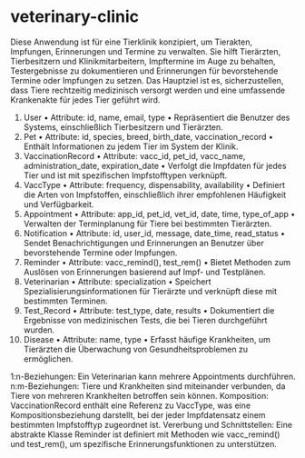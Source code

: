 # veterinary-clinic

Diese Anwendung ist für eine Tierklinik konzipiert, um Tierakten, Impfungen, Erinnerungen und Termine zu verwalten. Sie hilft Tierärzten, Tierbesitzern und Klinikmitarbeitern, Impftermine im Auge zu behalten, Testergebnisse zu dokumentieren und Erinnerungen für bevorstehende Termine oder Impfungen zu setzen. Das Hauptziel ist es, sicherzustellen, dass Tiere rechtzeitig medizinisch versorgt werden und eine umfassende Krankenakte für jedes Tier geführt wird.



1.	User
	•	Attribute: id, name, email, type
	•	Repräsentiert die Benutzer des Systems, einschließlich Tierbesitzern und Tierärzten.
2.	Pet
	•	Attribute: id, species, breed, birth_date, vaccination_record
	•	Enthält Informationen zu jedem Tier im System der Klinik.
3.	VaccinationRecord
	•	Attribute: vacc_id, pet_id, vacc_name, administration_date, expiration_date
	•	Verfolgt die Impfdaten für jedes Tier und ist mit spezifischen Impfstofftypen verknüpft.
4.	VaccType
	•	Attribute: frequency, dispensability, availability
	•	Definiert die Arten von Impfstoffen, einschließlich ihrer empfohlenen Häufigkeit und Verfügbarkeit.
5.	Appointment
	•	Attribute: app_id, pet_id, vet_id, date, time, type_of_app
	•	Verwalten der Terminplanung für Tiere bei bestimmten Tierärzten.
6.	Notification
	•	Attribute: id, user_id, message, date_time, read_status
	•	Sendet Benachrichtigungen und Erinnerungen an Benutzer über bevorstehende Termine oder Impfungen.
7.	Reminder
	•	Attribute: vacc_remind(), test_rem()
	•	Bietet Methoden zum Auslösen von Erinnerungen basierend auf Impf- und Testplänen.
8.	Veterinarian
	•	Attribute: specialization
	•	Speichert Spezialisierungsinformationen für Tierärzte und verknüpft diese mit bestimmten Terminen.
9.	Test_Record
	•	Attribute: test_type, date, results
	•	Dokumentiert die Ergebnisse von medizinischen Tests, die bei Tieren durchgeführt wurden.
10.	Disease
	•	Attribute: name, type
	•	Erfasst häufige Krankheiten, um Tierärzten die Überwachung von Gesundheitsproblemen zu ermöglichen.


1:n-Beziehungen: Ein Veterinarian kann mehrere Appointments durchführen.
n:m-Beziehungen: Tiere und Krankheiten sind miteinander verbunden, da Tiere von mehreren Krankheiten betroffen sein können.
Komposition: VaccinationRecord enthält eine Referenz zu VaccType, was eine Kompositionsbeziehung darstellt, bei der jeder Impfdatensatz einem bestimmten Impfstofftyp zugeordnet ist.
Vererbung und Schnittstellen:
Eine abstrakte Klasse Reminder ist definiert mit Methoden wie vacc_remind() und test_rem(), um spezifische Erinnerungsfunktionen zu unterstützen. 

